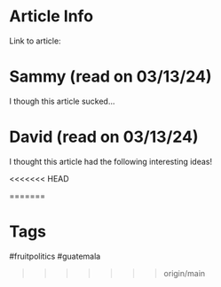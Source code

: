 # Article Info

Link to article: 
# Sammy (read on 03/13/24)

I though this article sucked...

# David (read on 03/13/24)

I thought this article had the following interesting ideas! 

<<<<<<< HEAD


=======
# Tags
#fruitpolitics #guatemala
>>>>>>> origin/main
